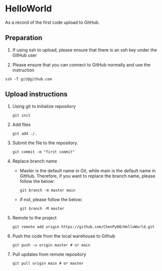 # HelloWorld

As a record of the first code upload to GitHub.

## Preparation

1. If using ssh to upload, please ensure that there is an ssh key under the GitHub user

2. Please ensure that you can connect to GitHub normally and use the instruction

`ssh -T git@github.com`

## Upload instructions

1. Using git to initialize repository

   `git init`

2. Add files

   `git add ./.`

3. Submit the file to the repository.

   `git commit -m "first commit"`

4. Replace branch name

   - Master is the default name in Git, while main is the default name in GitHub. Therefore, if you want to replace the branch name, please follow the below:

     `git branch -m master main`

   - if not, please follow the below:

     `git branch -M master`

5. Remote to the project

   `git remote add origin https://github.com/ChenPy00/HelloWorld.git`

6. Push the code from the local warehouse to Github

	`git push -u origin master # or main`

7. Pull updates from remote repository
   
   `git pull origin main # or master`


